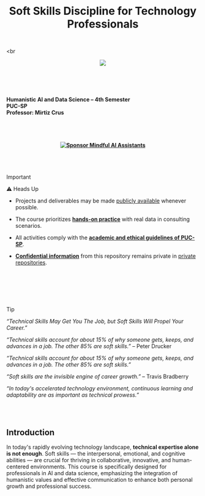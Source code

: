 
<br>


# <p align="center">  Soft Skills Discipline for Technology Professionals

<br><br<br>


<p align="center">
   <img src="https://github.com/user-attachments/assets/791a69e2-d09a-429f-9257-f6667fff5c04 ">
 </p>

<br><br><br>


**Humanistic AI and Data Science – 4th Semester**  
**PUC-SP**  
**Professor: Mirtiz Crus**


<br><br>




#### <p align="center"> [![Sponsor Mindful AI Assistants](https://img.shields.io/badge/Sponsor-%C2%B7%C2%B7%C2%B7%20Mindful%20AI%20Assistants%20%C2%B7%C2%B7%C2%B7-brightgreen?logo=GitHub)](https://github.com/sponsors/Mindful-AI-Assistants)



<!--Confidentiality Statement-->

<br><br>


> [!IMPORTANT]
>
> ⚠️ Heads Up 
>
> * Projects and deliverables may be made [publicly available]() whenever possible.
>
> * The course prioritizes [**hands-on practice**]() with real data in consulting scenarios.
>
> *  All activities comply with the [**academic and ethical guidelines of PUC-SP**]().
>
> * [**Confidential information**]() from this repository remains private in [private repositories]().
>
>

#  

<br><br><br>

<!--End-->


> [!TIP]
>
>  *“Technical Skills May Get You The Job, but Soft Skills Will Propel Your Career.”*
> 
>  *“Technical skills account for about 15% of why someone gets, keeps, and advances in a job. The other 85% are soft skills.”*  – Peter Drucker
>
> *“Technical skills account for about 15% of why someone gets, keeps, and advances in a job. The other 85% are soft skills.”*
>
>  *“Soft skills are the invisible engine of career growth.”* – Travis Bradberry
>
>  *“In today's accelerated technology environment, continuous learning and adaptability are as important as technical prowess.”*
>
>
>
>



<br><br>

<!--End-->



## Introduction

In today's rapidly evolving technology landscape, **technical expertise alone is not enough**. Soft skills — the interpersonal, emotional, and cognitive abilities — are crucial for thriving in collaborative, innovative, and human-centered environments. This course is specifically designed for professionals in AI and data science, emphasizing the integration of humanistic values and effective communication to enhance both personal growth and professional success.


<br><br>
